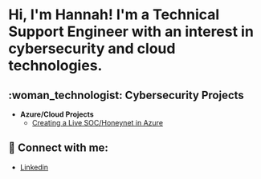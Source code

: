 <h1>Hi, I'm Hannah! I'm a Technical Support Engineer with an interest in cybersecurity and cloud technologies. </h1>

<h2>	:woman_technologist: Cybersecurity Projects</h2>

- <b>Azure/Cloud Projects </b>
  - [Creating a Live SOC/Honeynet in Azure](https://github.com/hwilson4898/Azure-SOC)

<h2> 🤳 Connect with me:</h2>

- [Linkedin](https://www.linkedin.com/in/hwilson48/)


<!--
**hwilson4898/hwilson4898** is a ✨ _special_ ✨ repository because its `README.md` (this file) appears on your GitHub profile.

Here are some ideas to get you started:

- 🔭 I’m currently working on ...
- 🌱 I’m currently learning ...
- 👯 I’m looking to collaborate on ...
- 🤔 I’m looking for help with ...
- 💬 Ask me about ...
- 📫 How to reach me: ...
- 😄 Pronouns: ...
- ⚡ Fun fact: ...
-->
